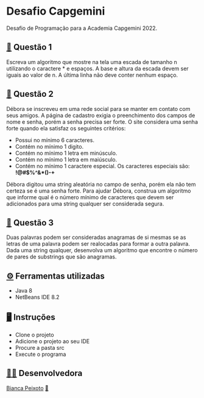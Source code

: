 # Desafio Capgemini

Desafio de Programação para a Academia Capgemini 2022.
<br>
## [📝](https://emojipedia.org/memo/) Questão 1

Escreva um algoritmo que mostre na tela uma escada de tamanho n utilizando o caractere * e espaços. A base e altura da escada devem ser iguais ao valor de n. A última linha não deve conter nenhum espaço.


## [📝](https://emojipedia.org/memo/) Questão 2

Débora se inscreveu em uma rede social para se manter em contato com seus amigos. A página de cadastro exigia o preenchimento dos campos de nome e senha, porém a senha precisa ser forte. O site considera uma senha forte quando ela satisfaz os seguintes critérios:

-   Possui no mínimo 6 caracteres.
-   Contém no mínimo 1 digito.
-   Contém no mínimo 1 letra em minúsculo.
-   Contém no mínimo 1 letra em maiúsculo.
-   Contém no mínimo 1 caractere especial. Os caracteres especiais são: **!@#$%^&*()-+**

Débora digitou uma string aleatória no campo de senha, porém ela não tem certeza se é uma senha forte. Para ajudar Débora, construa um algoritmo que informe qual é o número mínimo de caracteres que devem ser adicionados para uma string qualquer ser considerada segura.


## [📝](https://emojipedia.org/memo/) Questão 3

Duas palavras podem ser consideradas anagramas de si mesmas se as letras de uma palavra podem ser realocadas para formar a outra palavra. Dada uma string qualquer, desenvolva um algoritmo que encontre o número de pares de substrings que são anagramas.


## [⚙️](https://emojipedia.org/gear/) Ferramentas utilizadas

-   Java 8
-   NetBeans IDE 8.2


## [🖥️](https://emojipedia.org/desktop-computer/)  Instruções

-   Clone o projeto
-   Adicione o projeto ao seu IDE
-   Procure a pasta src
-   Execute o programa


## [👩‍💻](https://emojipedia.org/woman-technologist/) Desenvolvedora

[Bianca Peixoto](https://github.com/biancapxt) [💮](https://emojipedia.org/white-flower/)
